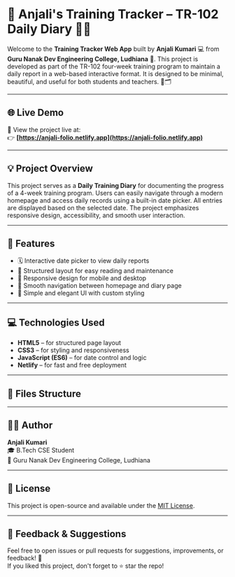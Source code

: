 # 🌸 Anjali's Training Tracker – TR-102 Daily Diary 📒✨

Welcome to the **Training Tracker Web App** built by **Anjali Kumari** 💻 from **Guru Nanak Dev Engineering College, Ludhiana** 🏫. This project is developed as part of the TR-102 four-week training program to maintain a daily report in a web-based interactive format. It is designed to be minimal, beautiful, and useful for both students and teachers. 💼🗂️

---

## 🌐 Live Demo

🔗 View the project live at:  
👉 **[https://anjali-folio.netlify.app](https://anjali-folio.netlify.app)**

---

## 💡 Project Overview

This project serves as a **Daily Training Diary** for documenting the progress of a 4-week training program. Users can easily navigate through a modern homepage and access daily records using a built-in date picker. All entries are displayed based on the selected date. The project emphasizes responsive design, accessibility, and smooth user interaction.

---

## 🚀 Features

- 🗓️ Interactive date picker to view daily reports  
- 📝 Structured layout for easy reading and maintenance  
- 📱 Responsive design for mobile and desktop  
- 🔁 Smooth navigation between homepage and diary page  
- 🎨 Simple and elegant UI with custom styling  

---

## 💻 Technologies Used

- **HTML5** – for structured page layout  
- **CSS3** – for styling and responsiveness  
- **JavaScript (ES6)** – for date control and logic  
- **Netlify** – for fast and free deployment  

---

## 📁 Files Structure



---

## 👩‍💻 Author

**Anjali Kumari**  
🎓 B.Tech CSE Student  
🏫 Guru Nanak Dev Engineering College, Ludhiana  

---

## 📄 License

This project is open-source and available under the [MIT License](LICENSE).

---

## 💬 Feedback & Suggestions

Feel free to open issues or pull requests for suggestions, improvements, or feedback! 🌟  
If you liked this project, don't forget to ⭐ star the repo!

